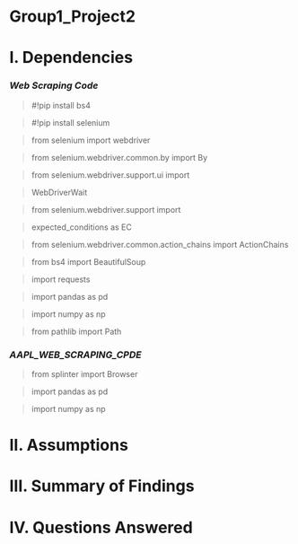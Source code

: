 # Group1_Project2

# I. Dependencies
 ### *Web Scraping Code*
 
>#!pip install bs4

>#!pip install selenium

>from selenium import webdriver

>from selenium.webdriver.common.by import By

>from selenium.webdriver.support.ui import 

>WebDriverWait

>from selenium.webdriver.support import 

>expected_conditions as EC

>from selenium.webdriver.common.action_chains import ActionChains

>from bs4 import BeautifulSoup

>import requests

>import pandas as pd

>import numpy as np

>from pathlib import Path

### *AAPL_WEB_SCRAPING_CPDE*
>from splinter import Browser

>import pandas as pd

>import numpy as np

# II. Assumptions

# III. Summary of Findings

# IV. Questions Answered